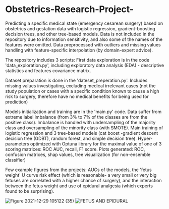 # Obstetrics-Research-Project-
Predicting a specific medical state (emergency cesarean surgery) based on obstetrics and gestation data with logistic regression, gradient-boosting decision trees, and other tree-based models.
Data is not included in the repository due to information sensitivity, and also some of the names of the features were omitted.
Data preprocessed with outliers and missing values handling with feature-specific interpolation (by domain-expert advice).

The repository includes 3 scripts:
First data exploration is in the code 'data_exploration.py',
including exploratory data analysis (EDA) - descriptive statistics and features covariance matrix.  

Dataset preparation is done in the 'dateset_preperation.py'. Includes missing values investigating, excluding medical irrelevant cases (not the study population or cases with a specific condition known to cause a high risk to surgery, therefore have no medical benefits for being used for prediction)

Models initialization and training are in the 'main.py' code.
Data suffer from extreme label imbalance (from 3% to 7% of the classes are from the positive class).
Imbalance is handled with undersampling of the majority class and oversampling of the minority class (with SMOTE). 
Main training of logistic regression and 3 tree-based models (cat boost -gradient descent decision tree (GDBT), random forest, and simple decision tree). 
Hyper-parameters optimized with Optuna library for the maximal value of one of 3 scoring matrices: ROC AUC, recall, F1 score. 
Plots generated: ROC, confusion matrices, shap values, tree visualization (for non-ensemble classifier)

Few example figures from the projects: AUCs of the models, the 'fetus weight' U curve risk effect (which is reasonable- a very small or very big fetuses are correlated with a higher chance of surgery), and the interaction between the fetus weight and use of epidural analgesia (which experts found to be surprising).

![Figure 2021-12-29 105122 (35)](https://user-images.githubusercontent.com/62498821/152750053-8987772c-6213-40db-a0ed-e8a50672f0e5.png)
![FETUS AND EPIDURAL](https://user-images.githubusercontent.com/62498821/152752493-3cfb2766-9a79-4acc-89c8-0e2402ddc40d.png)
